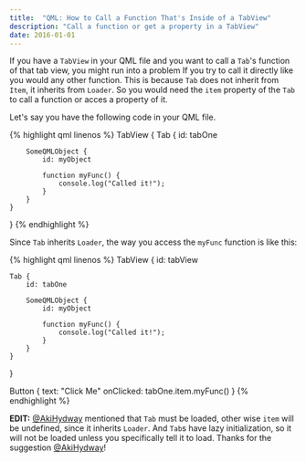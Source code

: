 ```yaml
---
title:  "QML: How to Call a Function That's Inside of a TabView"
description: "Call a function or get a property in a TabView"
date: 2016-01-01
---
```


If you have a `TabView` in your QML file and you want to call a `Tab`'s function of that tab view, you might run into a problem If you try to call it directly
like you would any other function. This is because `Tab` does not inherit from `Item`, it inherits from `Loader`. So you would need the `item` property of the
`Tab` to call a function or acces a property of it. 

Let's say you have the following code in your QML file.

{% highlight qml linenos %}
TabView {
    Tab {
        id: tabOne

        SomeQMLObject {
            id: myObject

            function myFunc() {
                console.log("Called it!");
            }
        }
    }
}
{% endhighlight %}

Since `Tab` inherits `Loader`, the way you access the `myFunc` function is like this:

{% highlight qml linenos %}
TabView {
    id: tabView

    Tab {
        id: tabOne

        SomeQMLObject {
            id: myObject

            function myFunc() {
                console.log("Called it!");
            }
        }
    }
}

Button {
    text: "Click Me"
    onClicked: tabOne.item.myFunc()
}
{% endhighlight %}

**EDIT:** [@AkiHydway][aki_twitter_link] mentioned that `Tab` must be loaded, other wise `item` will be undefined, since it inherits `Loader`. And `Tab`s have lazy initialization, so it will not be loaded unless you specifically tell it to load. Thanks for the suggestion [@AkiHydway][aki_twitter_link]!


[aki_twitter_link]: https://twitter.com/AkiHydway
